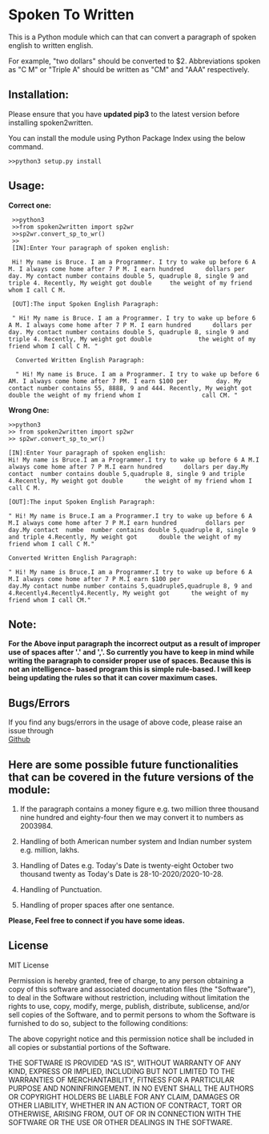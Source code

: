 
# Spoken To Written

This is a Python module which can that can convert a paragraph of spoken english to written english.

 For example, "two dollars" should be converted to $2. Abbreviations spoken as "C M" or "Triple A" should be written as "CM" and "AAA" respectively.


## Installation:


  Please ensure that you have **updated pip3** to the latest version before installing spoken2written.
  
  You can install the module using Python Package Index using the below command.
   ```
   >>python3 setup.py install
   ```


## Usage:


**Correct one:**
   ```
    >>python3
	>>from spoken2written import sp2wr
	>>sp2wr.convert_sp_to_wr()
	>>
	[IN]:Enter Your paragraph of spoken english:
	
	Hi! My name is Bruce. I am a Programmer. I try to wake up before 6 A M. I always come home after 7 P M. I earn hundred 		dollars per day. My contact number contains double 5, quadruple 8, single 9 and triple 4. Recently, My weight got double 	 the weight of my friend whom I call C M. 
	
	[OUT]:The input Spoken English Paragraph: 
	
	" Hi! My name is Bruce. I am a Programmer. I try to wake up before 6 A M. I always come home after 7 P M. I earn hundred 	  dollars per day. My contact number contains double 5, quadruple 8, single 9 and triple 4. Recently, My weight got double    	       the weight of my friend whom I call C M. "
		
	 Converted Written English Paragraph: 
	 
	 " Hi! My name is Bruce. I am a Programmer. I try to wake up before 6 AM. I always come home after 7 PM. I earn $100 per 	    day. My contact number contains 55, 8888, 9 and 444. Recently, My weight got double the weight of my friend whom I      	       call CM. "
```
	
	
**Wrong One:**
    
    >>python3
	>> from spoken2written import sp2wr
	>> sp2wr.convert_sp_to_wr()

	[IN]:Enter Your paragraph of spoken english:
	Hi! My name is Bruce.I am a Programmer.I try to wake up before 6 A M.I always come home after 7 P M.I earn hundred 		dollars per day.My contact  number contains double 5,quadruple 8, single 9 and triple 4.Recently, My weight got double 		the weight of my friend whom I call C M.
	
	[OUT]:The input Spoken English Paragraph: 

	" Hi! My name is Bruce.I am a Programmer.I try to wake up before 6 A M.I always come home after 7 P M.I earn hundred 		dollars per day.My contact  numbe  number contains double 5,quadruple 8, single 9 and triple 4.Recently, My weight got 		double the weight of my friend whom I call C M."

	Converted Written English Paragraph: 

	" Hi! My name is Bruce.I am a Programmer.I try to wake up before 6 A M.I always come home after 7 P M.I earn $100 per 
	day.My contact numbe number contains 5,quadruple5,quadruple 8, 9 and 4.Recently4.Recently4.Recently, My weight got 		the weight of my friend whom I call CM."


## Note: 

   **For the Above input paragraph the incorrect output as a result of improper use of spaces after '.' and ','.  So currently 	  	you have to keep in mind while writing the paragraph to consider proper use of spaces. Because this is not an intelligence-	based program this is simple rule-based. I will keep being updating the rules so that it can cover maximum cases.**



## Bugs/Errors

   If you find any bugs/errors in the usage of above code, please raise an issue through  
   [Github](https://github.com/cyberdhiman/Spoken-To-Written-English)


## Here are some possible future functionalities that  can be covered in the future versions of the module:

1.   If the paragraph contains a money figure e.g. two million three thousand nine hundred and eighty-four then we may convert it to numbers as 2003984.

2. Handling of both American number system and Indian number system e.g. million, lakhs.

3.  Handling of Dates e.g. Today's Date is twenty-eight October two thousand twenty as Today's Date is 28-10-2020/2020-10-28.

4. Handling of Punctuation.

5. Handling of proper spaces after one sentance.


**Please, Feel free to connect if you have some ideas.**


## License


MIT License


Permission is hereby granted, free of charge, to any person obtaining a copy
of this software and associated documentation files (the "Software"), to deal
in the Software without restriction, including without limitation the rights
to use, copy, modify, merge, publish, distribute, sublicense, and/or sell
copies of the Software, and to permit persons to whom the Software is
furnished to do so, subject to the following conditions:

The above copyright notice and this permission notice shall be included in all
copies or substantial portions of the Software.

THE SOFTWARE IS PROVIDED "AS IS", WITHOUT WARRANTY OF ANY KIND, EXPRESS OR
IMPLIED, INCLUDING BUT NOT LIMITED TO THE WARRANTIES OF MERCHANTABILITY,
FITNESS FOR A PARTICULAR PURPOSE AND NONINFRINGEMENT. IN NO EVENT SHALL THE
AUTHORS OR COPYRIGHT HOLDERS BE LIABLE FOR ANY CLAIM, DAMAGES OR OTHER
LIABILITY, WHETHER IN AN ACTION OF CONTRACT, TORT OR OTHERWISE, ARISING FROM,
OUT OF OR IN CONNECTION WITH THE SOFTWARE OR THE USE OR OTHER DEALINGS IN THE
SOFTWARE.
